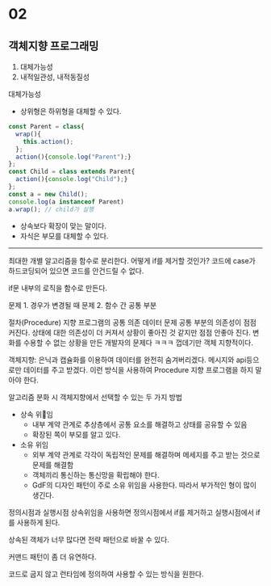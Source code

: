 # 02

## 객체지향 프로그래밍

1. 대체가능성
2. 내적일관성, 내적동질성

대체가능성

- 상위형은 하위형을 대체할 수 있다.

```js
const Parent = class{
  wrap(){
    this.action();
  };
  action(){console.log("Parent");}
};
const Child = class extends Parent{
  action(){console.log("Child");}
};
const a = new Child();
console.log(a instanceof Parent)
a.wrap(); // child가 실행
```

- 상속보다 확장이 맞는 말이다.
- 자식은 부모를 대체할 수 있다.

----

최대한 개별 알고리즘을 함수로 분리한다.
어떻게 if를 제거할 것인가?
코드에 case가 하드코딩되어 있으면 코드를 안건드릴 수 없다.

if문 내부의 로직을 함수로 만든다.

문제 1. 경우가 변경될 때
문제 2. 함수 간 공통 부분

절차(Procedure) 지향 프로그램의 공통 의존 데이터 문제
공통 부분의 의존성이 점점 커진다.
상태에 대한 의존성이 더 커져서 상황이 좋아진 것 같지만 점점 안좋아 진다.
변화를 수용할 수 없는 상황을 만든 개발자의 문제다 ㅋㅋㅋ
껍데기만 객체 지향적이다.

객체지향: 은닉과 캡슐화를 이용하여 데이터를 완전히 숨겨버리겠다.
메시지와 api등으로만 데이터를 주고 받겠다.
이런 방식을 사용하여 Procedure 지향 프로그램을 하지 말아야 한다.

알고리즘 분화 시 객체지향에서 선택할 수 있는 두 가지 방법

- 상속 위임
  - 내부 계약 관계로 추상층에서 공통 요소를 해결하고 상태를 공유할 수 있음
  - 확장된 쪽이 부모를 알고 있다.
- 소유 위임
  - 외부 계약 관계로 각각이 독립적인 문제를 해결하며 메세지를 주고 받는 것으로 문제를 해결함
  - 객체끼리 통신하는 통신망을 확립해야 한다.
  - GdF의 디자인 패턴이 주로 소유 위임을 사용한다. 따라서 부가적인 형이 많이 생긴다.

정의시점과 실행시점
상속위임을 사용하면 정의시점에서 if를 제거하고 실행시점에서 if를 사용하게 된다.

상속된 객체가 너무 많다면 전략 패턴으로 바꿀 수 있다.

커맨드 패턴이 좀 더 유연하다.

코드로 굽지 않고 런타임에 정의하여 사용할 수 있는 방식을 원한다.
